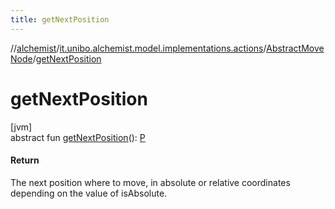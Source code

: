 ```yaml
---
title: getNextPosition
---
```

//[alchemist](../../../index.html)/[it.unibo.alchemist.model.implementations.actions](../index.html)/[AbstractMoveNode](index.html)/[getNextPosition](get-next-position.html)



# getNextPosition



[jvm]\
abstract fun [getNextPosition](get-next-position.html)(): [P](../../it.unibo.alchemist.model.implementations.layers/-step-layer/index.html)



#### Return



The next position where to move, in absolute or relative coordinates depending on the value of isAbsolute.




